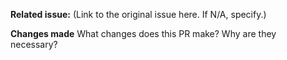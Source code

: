 **Related issue:** (Link to the original issue here. If N/A, specify.)

**Changes made**
What changes does this PR make? Why are they necessary?

